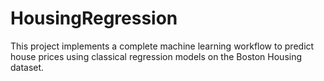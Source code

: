 # HousingRegression
This project implements a complete machine learning workflow to predict house prices using classical regression models on the Boston Housing dataset.
